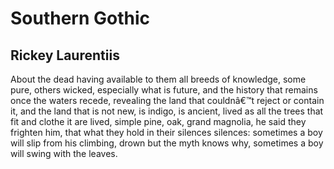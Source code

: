 # Southern Gothic
## Rickey Laurentiis
About the dead having available to them
all breeds of knowledge,
some pure, others wicked, especially what is
future, and the history that remains
once the waters recede, revealing the land
that couldnâ€™t reject or contain it, and the land
that is not new, is indigo, is ancient, lived
as all the trees that fit and clothe it are lived,
simple pine, oak, grand magnolia, he said
they frighten him, that what they hold in their silences
silences: sometimes a boy will slip
from his climbing, drown but the myth knows why,
sometimes a boy will swing with the leaves.